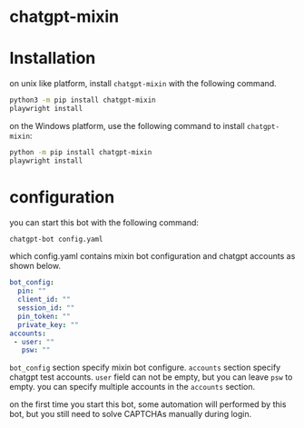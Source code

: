 # chatgpt-mixin

# Installation

on unix like platform, install `chatgpt-mixin` with the following command.

```bash
python3 -m pip install chatgpt-mixin
playwright install
```

on the Windows platform, use the following command to install `chatgpt-mixin`:

```bash
python -m pip install chatgpt-mixin
playwright install
```

# configuration

you can start this bot with the following command:

```bash
chatgpt-bot config.yaml
```

which config.yaml contains mixin bot configuration and chatgpt accounts as shown below.

```yaml
bot_config:
  pin: ""
  client_id: ""
  session_id: ""
  pin_token: ""
  private_key: ""
accounts:
 - user: ""
   psw: ""
```

`bot_config` section specify mixin bot configure. `accounts` section specify chatgpt test accounts. `user` field can not be empty, but you can leave `psw` to empty. you can specify multiple accounts in the `accounts` section.

on the first time you start this bot, some automation will performed by this bot, but you still need to solve CAPTCHAs manually during login. 
